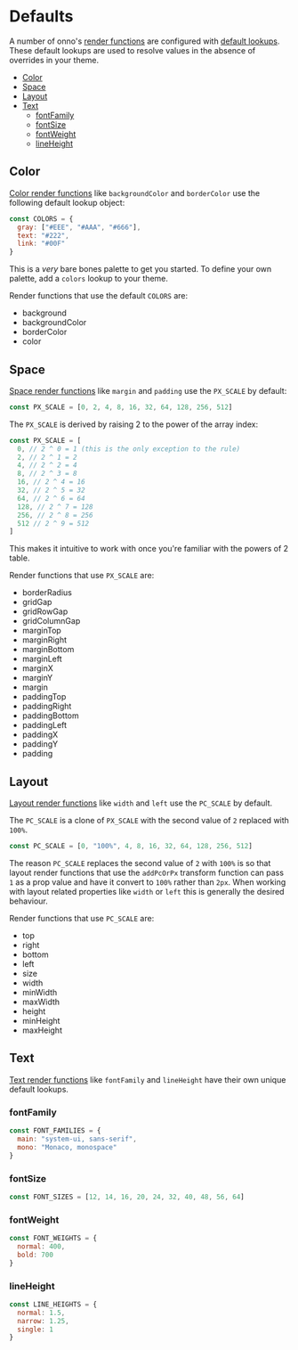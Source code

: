 # Defaults<!-- omit in toc -->

A number of onno's [render functions](render-functions.md) are configured with [default lookups](api.md#defaults). These default lookups are used to resolve values in the absence of overrides in your theme.

- [Color](#color)
- [Space](#space)
- [Layout](#layout)
- [Text](#text)
  - [fontFamily](#fontfamily)
  - [fontSize](#fontsize)
  - [fontWeight](#fontweight)
  - [lineHeight](#lineheight)

## Color

[Color render functions](render-functions.md#color) like `backgroundColor` and `borderColor` use the following default lookup object:

```js
const COLORS = {
  gray: ["#EEE", "#AAA", "#666"],
  text: "#222",
  link: "#00F"
}
```

This is a _very_ bare bones palette to get you started. To define your own palette, add a `colors` lookup to your theme.

Render functions that use the default `COLORS` are:

- background
- backgroundColor
- borderColor
- color

## Space

[Space render functions](render-functions.md#space) like `margin` and `padding` use the `PX_SCALE` by default:

```js
const PX_SCALE = [0, 2, 4, 8, 16, 32, 64, 128, 256, 512]
```

The `PX_SCALE` is derived by raising 2 to the power of the array index:

```js
const PX_SCALE = [
  0, // 2 ^ 0 = 1 (this is the only exception to the rule)
  2, // 2 ^ 1 = 2
  4, // 2 ^ 2 = 4
  8, // 2 ^ 3 = 8
  16, // 2 ^ 4 = 16
  32, // 2 ^ 5 = 32
  64, // 2 ^ 6 = 64
  128, // 2 ^ 7 = 128
  256, // 2 ^ 8 = 256
  512 // 2 ^ 9 = 512
]
```

This makes it intuitive to work with once you're familiar with the powers of 2 table.

Render functions that use `PX_SCALE` are:

- borderRadius
- gridGap
- gridRowGap
- gridColumnGap
- marginTop
- marginRight
- marginBottom
- marginLeft
- marginX
- marginY
- margin
- paddingTop
- paddingRight
- paddingBottom
- paddingLeft
- paddingX
- paddingY
- padding

## Layout

[Layout render functions](render-functions.md#layout) like `width` and `left` use the `PC_SCALE` by default.

The `PC_SCALE` is a clone of `PX_SCALE` with the second value of `2` replaced with `100%`.

```js
const PC_SCALE = [0, "100%", 4, 8, 16, 32, 64, 128, 256, 512]
```

The reason `PC_SCALE` replaces the second value of `2` with `100%` is so that layout render functions that use the `addPcOrPx` transform function can pass `1` as a prop value and have it convert to `100%` rather than `2px`. When working with layout related properties like `width` or `left` this is generally the desired behaviour.

Render functions that use `PC_SCALE` are:

- top
- right
- bottom
- left
- size
- width
- minWidth
- maxWidth
- height
- minHeight
- maxHeight

## Text

[Text render functions](render-functions.md#text) like `fontFamily` and `lineHeight` have their own unique default lookups.

### fontFamily

```js
const FONT_FAMILIES = {
  main: "system-ui, sans-serif",
  mono: "Monaco, monospace"
}
```

### fontSize

```js
const FONT_SIZES = [12, 14, 16, 20, 24, 32, 40, 48, 56, 64]
```

### fontWeight

```js
const FONT_WEIGHTS = {
  normal: 400,
  bold: 700
}
```

### lineHeight

```js
const LINE_HEIGHTS = {
  normal: 1.5,
  narrow: 1.25,
  single: 1
}
```
